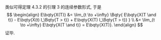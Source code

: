类似可得定理 4.3.2 的引理 3 的连续参数形式, 于是
$$
\begin{align}
E\bqty{X(T)} &= \lim_{t \to +\infty} \Bqty{
	E\bqty{X(T \and t)} -
	E\bqty{X(t) I_\Bqty{T > t}} +
	E\bqty{X(T) I_\Bqty{T > t}}
} \\
&= \lim_{t \to +\infty} E\bqty{X(T \and t)}
= E\bqty{X(T)}.
\end{align}
$$
证毕.
